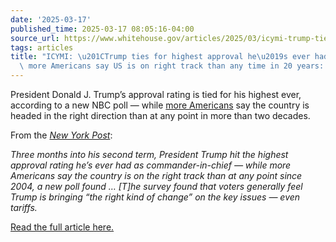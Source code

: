 ```yaml
---
date: '2025-03-17'
published_time: 2025-03-17 08:05:16-04:00
source_url: https://www.whitehouse.gov/articles/2025/03/icymi-trump-ties-for-highest-approval-hes-ever-had-as-more-americans-say-us-is-on-right-track-than-any-time-in-20-years-poll/
tags: articles
title: "ICYMI: \u201CTrump ties for highest approval he\u2019s ever had \u2014 as\
  \ more Americans say US is on right track than any time in 20 years: poll\u201D"
---
```

 
President Donald J. Trump’s approval rating is tied for his highest
ever, according to a new NBC poll — while [more
Americans](https://whitehouse.us10.list-manage.com/track/click?u=dace49741569f7585670378b3&id=acb8da2577&e=40024b103d)
say the country is headed in the right direction than at any point in
more than two decades.  
  
From the *[New York
Post](https://whitehouse.us10.list-manage.com/track/click?u=dace49741569f7585670378b3&id=938b67fda9&e=40024b103d)*:  
  
*Three months into his second term, President Trump hit the highest
approval rating he’s ever had as commander-in-chief — while more
Americans say the country is on the right track than at any point since
2004, a new poll found … \[T\]he survey found that voters generally feel
Trump is bringing “the right kind of change” on the key issues — even
tariffs.*  
  
[Read the full article
here.](https://whitehouse.us10.list-manage.com/track/click?u=dace49741569f7585670378b3&id=2858435d1e&e=40024b103d)
